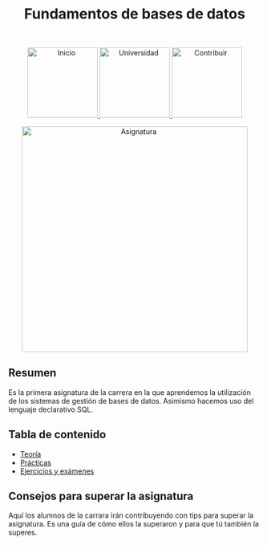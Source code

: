 <h1 align="center"> Fundamentos de bases de datos </h1> <br>
<p align="center">
          <a 		href="https://github.com/Stuja/stuja/tree/master">
  <img alt="Inicio" title="Inicio" src="https://github.com/Stuja/stuja/blob/master/imagenes/boton-inicio.png" width="140">
  </a>
      <a 		href="https://github.com/Stuja/stuja/tree/master/universidad">
  <img alt="Universidad" title="Universidad" src="https://github.com/Stuja/stuja/blob/master/imagenes/boton-universidad.png" width="140">
  </a>
        <a 		href="https://github.com/Stuja/stuja/tree/master/doc/CONTRIBUIR.md">
  <img alt="Contribuir" title="Contribuir" src="https://github.com/Stuja/stuja/blob/master/imagenes/boton-contribuir.png" width="140">
  </a>
</p>
<p align="center">
    <img alt="Asignatura" title="Signatura" src="https://github.com/Stuja/stuja/blob/master/imagenes/asignatura.png" width="450">
</p>




## Resumen

Es la primera asignatura de la carrera en la que aprendemos la utilización de los sistemas de gestión de bases de datos. Asimismo hacemos uso del lenguaje declarativo SQL.



## Tabla de contenido

- [Teoría](https://github.com/Stuja/stuja/tree/master/universidad/asignaturas/Programaci%C3%B3n%20y%20administraci%C3%B3n%20de%20redes/Teor%C3%ADa)
- [Prácticas](https://github.com/Stuja/stuja/tree/master/universidad/asignaturas/Programaci%C3%B3n%20y%20administraci%C3%B3n%20de%20redes/Pr%C3%A1cticas)
- [Ejercicios y exámenes](https://github.com/Stuja/stuja/tree/master/universidad/asignaturas/Programaci%C3%B3n%20y%20administraci%C3%B3n%20de%20redes/Apoyo)



## Consejos para superar la asignatura

Aquí los alumnos de la carrara irán contribuyendo con tips para superar la asignatura. Es una guía de cómo ellos la superaron y para que tú también la superes. 
